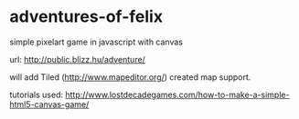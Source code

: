 # adventures-of-felix
simple pixelart game in javascript with canvas

url: http://public.blizz.hu/adventure/

will add Tiled (http://www.mapeditor.org/) created map support.

tutorials used: http://www.lostdecadegames.com/how-to-make-a-simple-html5-canvas-game/
